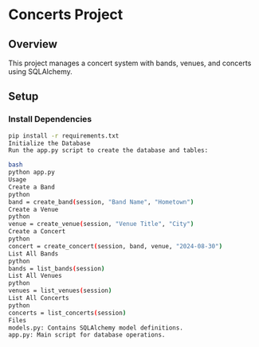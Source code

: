 # Concerts Project

## Overview
This project manages a concert system with bands, venues, and concerts using SQLAlchemy.

## Setup

### Install Dependencies
```bash
pip install -r requirements.txt
Initialize the Database
Run the app.py script to create the database and tables:

bash
python app.py
Usage
Create a Band
python
band = create_band(session, "Band Name", "Hometown")
Create a Venue
python
venue = create_venue(session, "Venue Title", "City")
Create a Concert
python
concert = create_concert(session, band, venue, "2024-08-30")
List All Bands
python
bands = list_bands(session)
List All Venues
python
venues = list_venues(session)
List All Concerts
python
concerts = list_concerts(session)
Files
models.py: Contains SQLAlchemy model definitions.
app.py: Main script for database operations.
